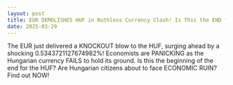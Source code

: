 ```yaml
---
layout: post
title: EUR DEMOLISHES HUF in Ruthless Currency Clash! Is This the END for Hungary's Economy?
date: 2025-03-29
---
```


The EUR just delivered a KNOCKOUT blow to the HUF, surging ahead by a shocking 0.5343721127674982%! Economists are PANICKING as the Hungarian currency FAILS to hold its ground. Is this the beginning of the end for the HUF? Are Hungarian citizens about to face ECONOMIC RUIN? Find out NOW!